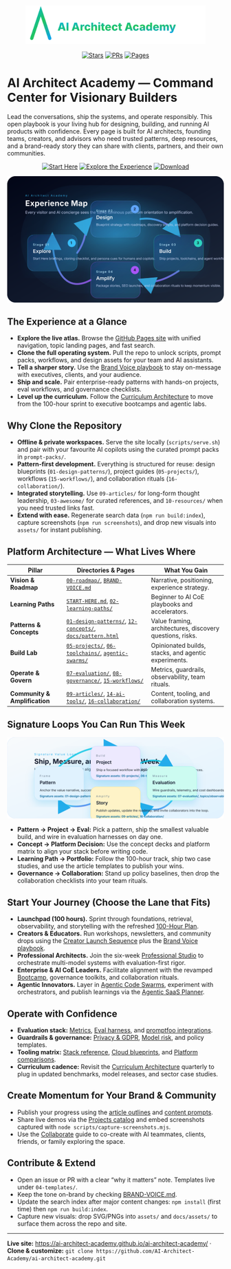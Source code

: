<p align="center"><img src="assets/logo.svg" width="420" alt="AI Architect Academy"></p>

<p align="center">
  <a href="https://github.com/AI-Architect-Academy/ai-architect-academy/stargazers"><img alt="Stars" src="https://img.shields.io/github/stars/AI-Architect-Academy/ai-architect-academy?style=flat-square"></a>
  <a href="https://github.com/AI-Architect-Academy/ai-architect-academy/pulls"><img alt="PRs" src="https://img.shields.io/badge/PRs-welcome-cyan?style=flat-square"></a>
  <a href="https://ai-architect-academy.github.io/ai-architect-academy/"><img alt="Pages" src="https://img.shields.io/badge/Pages-live-green?style=flat-square"></a>
</p>

# AI Architect Academy — Command Center for Visionary Builders

Lead the conversations, ship the systems, and operate responsibly. This open playbook is your living hub for designing, building, and running AI products with confidence. Every page is built for AI architects, founding teams, creators, and advisors who need trusted patterns, deep resources, and a brand-ready story they can share with clients, partners, and their own communities.

<div align="center">
  <a href="START-HERE.md"><img alt="Start Here" src="https://img.shields.io/badge/Start-Now-cyan?style=for-the-badge"></a>
  <a href="docs/experience.html"><img alt="Explore the Experience" src="https://img.shields.io/badge/Explore-Experience-purple?style=for-the-badge"></a>
  <a href="https://github.com/AI-Architect-Academy/ai-architect-academy/archive/refs/heads/main.zip"><img alt="Download" src="https://img.shields.io/badge/Clone-Repo-black?style=for-the-badge"></a>
</div>

![Experience Map](assets/experience-map.svg)

## The Experience at a Glance
- **Explore the live atlas.** Browse the [GitHub Pages site](https://ai-architect-academy.github.io/ai-architect-academy/) with unified navigation, topic landing pages, and fast search.
- **Clone the full operating system.** Pull the repo to unlock scripts, prompt packs, workflows, and design assets for your team and AI assistants.
- **Tell a sharper story.** Use the [Brand Voice playbook](BRAND-VOICE.md) to stay on-message with executives, clients, and your audience.
- **Ship and scale.** Pair enterprise-ready patterns with hands-on projects, eval workflows, and governance checklists.
- **Level up the curriculum.** Follow the [Curriculum Architecture](02-learning-paths/curriculum-architecture.md) to move from the 100-hour sprint to executive bootcamps and agentic labs.

## Why Clone the Repository
- **Offline & private workspaces.** Serve the site locally (`scripts/serve.sh`) and pair with your favourite AI copilots using the curated prompt packs in `prompt-packs/`.
- **Pattern-first development.** Everything is structured for reuse: design blueprints (`01-design-patterns/`), project guides (`05-projects/`), workflows (`15-workflows/`), and collaboration rituals (`16-collaboration/`).
- **Integrated storytelling.** Use `09-articles/` for long-form thought leadership, `03-awesome/` for curated references, and `10-resources/` when you need trusted links fast.
- **Extend with ease.** Regenerate search data (`npm run build:index`), capture screenshots (`npm run screenshots`), and drop new visuals into `assets/` for instant publishing.

## Platform Architecture — What Lives Where
| Pillar | Directories & Pages | What You Gain |
| --- | --- | --- |
| **Vision & Roadmap** | [`00-roadmap/`](00-roadmap/), [`BRAND-VOICE.md`](BRAND-VOICE.md) | Narrative, positioning, experience strategy. |
| **Learning Paths** | [`START-HERE.md`](START-HERE.md), [`02-learning-paths/`](02-learning-paths/) | Beginner to AI CoE playbooks and accelerators. |
| **Patterns & Concepts** | [`01-design-patterns/`](01-design-patterns/), [`12-concepts/`](12-concepts/), [`docs/pattern.html`](docs/pattern.html) | Value framing, architectures, discovery questions, risks. |
| **Build Lab** | [`05-projects/`](05-projects/), [`06-toolchains/`](06-toolchains/), [`agentic-swarms/`](agentic-swarms/) | Opinionated builds, stacks, and agentic experiments. |
| **Operate & Govern** | [`07-evaluation/`](07-evaluation/), [`08-governance/`](08-governance/), [`15-workflows/`](15-workflows/) | Metrics, guardrails, observability, team rituals. |
| **Community & Amplification** | [`09-articles/`](09-articles/), [`14-ai-tools/`](14-ai-tools/), [`16-collaboration/`](16-collaboration/) | Content, tooling, and collaboration systems. |

## Signature Loops You Can Run This Week
![Value Loop](assets/value-loop.svg)
- **Pattern → Project → Eval:** Pick a pattern, ship the smallest valuable build, and wire in evaluation harnesses on day one.
- **Concept → Platform Decision:** Use the concept decks and platform matrix to align your stack before writing code.
- **Learning Path → Portfolio:** Follow the 100-hour track, ship two case studies, and use the article templates to publish your wins.
- **Governance → Collaboration:** Stand up policy baselines, then drop the collaboration checklists into your team rituals.

## Start Your Journey (Choose the Lane that Fits)
- **Launchpad (100 hours).** Sprint through foundations, retrieval, observability, and storytelling with the refreshed [100-Hour Plan](02-learning-paths/100-hour-ai-architect.md).
- **Creators & Educators.** Run workshops, newsletters, and community drops using the [Creator Launch Sequence](02-learning-paths/beginner.md) plus the [Brand Voice playbook](BRAND-VOICE.md).
- **Professional Architects.** Join the six-week [Professional Studio](02-learning-paths/professional.md) to orchestrate multi-model systems with evaluation-first rigor.
- **Enterprise & AI CoE Leaders.** Facilitate alignment with the revamped [Bootcamp](02-learning-paths/bootcamp.md), governance toolkits, and collaboration rituals.
- **Agentic Innovators.** Layer in [Agentic Code Swarms](agentic-swarms/README.md), experiment with orchestrators, and publish learnings via the [Agentic SaaS Planner](05-projects/agentic-saas-planner.md).

## Operate with Confidence
- **Evaluation stack:** [Metrics](07-evaluation/metrics.md), [Eval harness](07-evaluation/eval-harness.md), and [promptfoo integrations](05-projects/evals-langfuse.md).
- **Guardrails & governance:** [Privacy & GDPR](08-governance/privacy-gdpr.md), [Model risk](08-governance/model-risk.md), and policy templates.
- **Tooling matrix:** [Stack reference](06-toolchains/stack-reference.md), [Cloud blueprints](docs/clouds.html), and [Platform comparisons](docs/platforms.html).
- **Curriculum cadence:** Revisit the [Curriculum Architecture](02-learning-paths/curriculum-architecture.md) quarterly to plug in updated benchmarks, model releases, and sector case studies.

## Create Momentum for Your Brand & Community
- Publish your progress using the [article outlines](09-articles/) and [content prompts](prompt-packs/).
- Share live demos via the [Projects catalog](docs/projects.html) and embed screenshots captured with `node scripts/capture-screenshots.mjs`.
- Use the [Collaborate](docs/collaborate.html) guide to co-create with AI teammates, clients, friends, or family exploring the space.

## Contribute & Extend
- Open an issue or PR with a clear “why it matters” note. Templates live under `04-templates/`.
- Keep the tone on-brand by checking [BRAND-VOICE.md](BRAND-VOICE.md).
- Update the search index after major content changes: `npm install` (first time) then `npm run build:index`.
- Capture new visuals: drop SVG/PNGs into `assets/` and `docs/assets/` to surface them across the repo and site.

---

**Live site:** https://ai-architect-academy.github.io/ai-architect-academy/ · **Clone & customize:** `git clone https://github.com/AI-Architect-Academy/ai-architect-academy.git`
